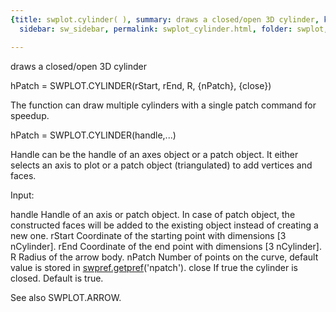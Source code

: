 ```yaml
---
{title: swplot.cylinder( ), summary: draws a closed/open 3D cylinder, keywords: sample,
  sidebar: sw_sidebar, permalink: swplot_cylinder.html, folder: swplot, mathjax: 'true'}

---
```

draws a closed/open 3D cylinder
 
hPatch = SWPLOT.CYLINDER(rStart, rEnd, R, {nPatch}, {close})
 
The function can draw multiple cylinders with a single patch command for
speedup.
 
hPatch = SWPLOT.CYLINDER(handle,...)
 
Handle can be the handle of an axes object or a patch object. It either
selects an axis to plot or a patch object (triangulated) to add vertices
and faces.
 
Input:
 
handle    Handle of an axis or patch object. In case of patch object, the
          constructed faces will be added to the existing object instead
          of creating a new one.
rStart    Coordinate of the starting point with dimensions [3 nCylinder].
rEnd      Coordinate of the end point with dimensions [3 nCylinder].
R         Radius of the arrow body.
nPatch    Number of points on the curve, default value is stored in
          [swpref.getpref](swpref_getpref.html)('npatch').
close     If true the cylinder is closed. Default is true.
 
See also SWPLOT.ARROW.
 

